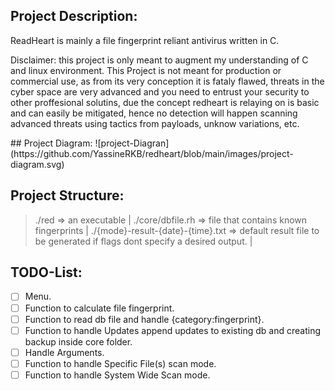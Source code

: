 ## Project Description:
ReadHeart is mainly a file fingerprint reliant antivirus written in C.
<p>Disclaimer: this project is only meant to augment my understanding of C and linux environment.
This Project is not meant for production or commercial use, as from its very conception it is fataly flawed, threats in the cyber space are very advanced and you need to entrust your security to other proffesional solutins, due the concept redheart is relaying on is basic and can easily be mitigated, hence no detection will happen scanning advanced threats using tactics from payloads, unknow variations, etc. </p>
## Project Diagram:
![project-Diagran](https://github.com/YassineRKB/redheart/blob/main/images/project-diagram.svg)

## Project Structure:
> ./red => an executable |
> ./core/dbfile.rh => file that contains known fingerprints |
> ./{mode}-result-{date}-{time}.txt => default result file to be generated if flags dont specify a desired output. |

## TODO-List:
+ [ ] Menu.
+ [ ] Function to calculate file fingerprint.
+ [ ] Function to read db file and handle {category:fingerprint}.
+ [ ] Function to handle Updates append updates to existing db and creating backup inside core folder.
+ [ ] Handle Arguments.
+ [ ] Function to handle Specific File(s) scan mode.
+ [ ] Function to handle System Wide Scan mode.
